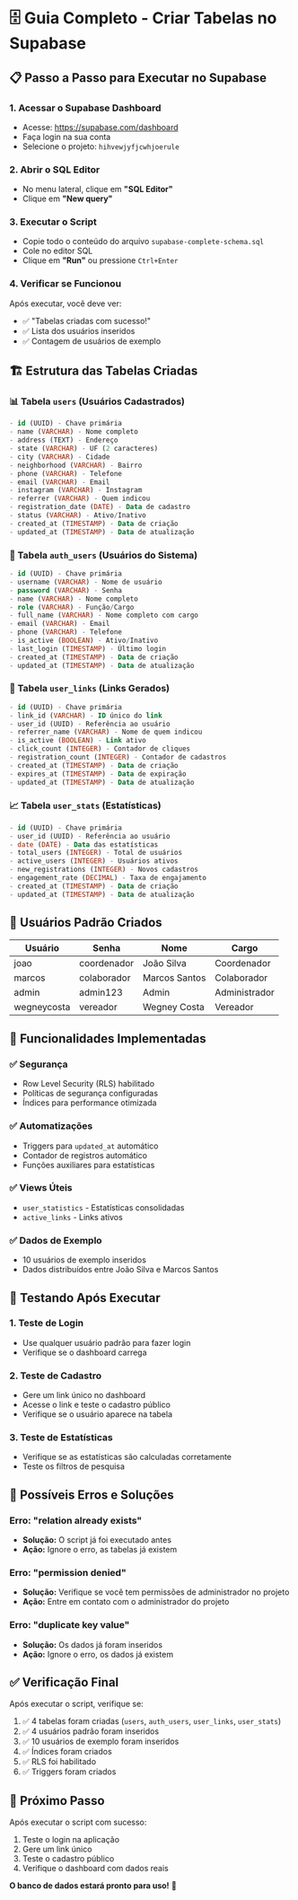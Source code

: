 # 🗄️ Guia Completo - Criar Tabelas no Supabase

## 📋 Passo a Passo para Executar no Supabase

### 1. Acessar o Supabase Dashboard
- Acesse: https://supabase.com/dashboard
- Faça login na sua conta
- Selecione o projeto: `hihvewjyfjcwhjoerule`

### 2. Abrir o SQL Editor
- No menu lateral, clique em **"SQL Editor"**
- Clique em **"New query"**

### 3. Executar o Script
- Copie todo o conteúdo do arquivo `supabase-complete-schema.sql`
- Cole no editor SQL
- Clique em **"Run"** ou pressione `Ctrl+Enter`

### 4. Verificar se Funcionou
Após executar, você deve ver:
- ✅ "Tabelas criadas com sucesso!"
- ✅ Lista dos usuários inseridos
- ✅ Contagem de usuários de exemplo

## 🏗️ Estrutura das Tabelas Criadas

### 📊 Tabela `users` (Usuários Cadastrados)
```sql
- id (UUID) - Chave primária
- name (VARCHAR) - Nome completo
- address (TEXT) - Endereço
- state (VARCHAR) - UF (2 caracteres)
- city (VARCHAR) - Cidade
- neighborhood (VARCHAR) - Bairro
- phone (VARCHAR) - Telefone
- email (VARCHAR) - Email
- instagram (VARCHAR) - Instagram
- referrer (VARCHAR) - Quem indicou
- registration_date (DATE) - Data de cadastro
- status (VARCHAR) - Ativo/Inativo
- created_at (TIMESTAMP) - Data de criação
- updated_at (TIMESTAMP) - Data de atualização
```

### 🔐 Tabela `auth_users` (Usuários do Sistema)
```sql
- id (UUID) - Chave primária
- username (VARCHAR) - Nome de usuário
- password (VARCHAR) - Senha
- name (VARCHAR) - Nome completo
- role (VARCHAR) - Função/Cargo
- full_name (VARCHAR) - Nome completo com cargo
- email (VARCHAR) - Email
- phone (VARCHAR) - Telefone
- is_active (BOOLEAN) - Ativo/Inativo
- last_login (TIMESTAMP) - Último login
- created_at (TIMESTAMP) - Data de criação
- updated_at (TIMESTAMP) - Data de atualização
```

### 🔗 Tabela `user_links` (Links Gerados)
```sql
- id (UUID) - Chave primária
- link_id (VARCHAR) - ID único do link
- user_id (UUID) - Referência ao usuário
- referrer_name (VARCHAR) - Nome de quem indicou
- is_active (BOOLEAN) - Link ativo
- click_count (INTEGER) - Contador de cliques
- registration_count (INTEGER) - Contador de cadastros
- created_at (TIMESTAMP) - Data de criação
- expires_at (TIMESTAMP) - Data de expiração
- updated_at (TIMESTAMP) - Data de atualização
```

### 📈 Tabela `user_stats` (Estatísticas)
```sql
- id (UUID) - Chave primária
- user_id (UUID) - Referência ao usuário
- date (DATE) - Data das estatísticas
- total_users (INTEGER) - Total de usuários
- active_users (INTEGER) - Usuários ativos
- new_registrations (INTEGER) - Novos cadastros
- engagement_rate (DECIMAL) - Taxa de engajamento
- created_at (TIMESTAMP) - Data de criação
- updated_at (TIMESTAMP) - Data de atualização
```

## 👥 Usuários Padrão Criados

| Usuário | Senha | Nome | Cargo |
|---------|-------|------|-------|
| joao | coordenador | João Silva | Coordenador |
| marcos | colaborador | Marcos Santos | Colaborador |
| admin | admin123 | Admin | Administrador |
| wegneycosta | vereador | Wegney Costa | Vereador |

## 🔧 Funcionalidades Implementadas

### ✅ Segurança
- Row Level Security (RLS) habilitado
- Políticas de segurança configuradas
- Índices para performance otimizada

### ✅ Automatizações
- Triggers para `updated_at` automático
- Contador de registros automático
- Funções auxiliares para estatísticas

### ✅ Views Úteis
- `user_statistics` - Estatísticas consolidadas
- `active_links` - Links ativos

### ✅ Dados de Exemplo
- 10 usuários de exemplo inseridos
- Dados distribuídos entre João Silva e Marcos Santos

## 🧪 Testando Após Executar

### 1. Teste de Login
- Use qualquer usuário padrão para fazer login
- Verifique se o dashboard carrega

### 2. Teste de Cadastro
- Gere um link único no dashboard
- Acesse o link e teste o cadastro público
- Verifique se o usuário aparece na tabela

### 3. Teste de Estatísticas
- Verifique se as estatísticas são calculadas corretamente
- Teste os filtros de pesquisa

## 🚨 Possíveis Erros e Soluções

### Erro: "relation already exists"
- **Solução:** O script já foi executado antes
- **Ação:** Ignore o erro, as tabelas já existem

### Erro: "permission denied"
- **Solução:** Verifique se você tem permissões de administrador no projeto
- **Ação:** Entre em contato com o administrador do projeto

### Erro: "duplicate key value"
- **Solução:** Os dados já foram inseridos
- **Ação:** Ignore o erro, os dados já existem

## ✅ Verificação Final

Após executar o script, verifique se:

1. ✅ 4 tabelas foram criadas (`users`, `auth_users`, `user_links`, `user_stats`)
2. ✅ 4 usuários padrão foram inseridos
3. ✅ 10 usuários de exemplo foram inseridos
4. ✅ Índices foram criados
5. ✅ RLS foi habilitado
6. ✅ Triggers foram criados

## 🎯 Próximo Passo

Após executar o script com sucesso:
1. Teste o login na aplicação
2. Gere um link único
3. Teste o cadastro público
4. Verifique o dashboard com dados reais

**O banco de dados estará pronto para uso!** 🚀
